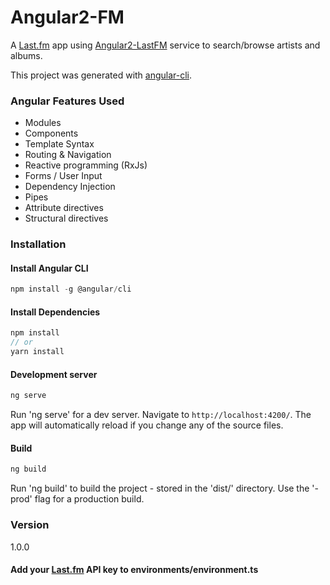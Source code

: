 # Angular2-FM

A [Last.fm](http://www.last.fm/) app using [Angular2-LastFM](https://github.com/allanwang0201/lastfm) service to search/browse artists and albums.


This project was generated with [angular-cli](https://cli.angular.io/).

### Angular Features Used
  - Modules
  - Components
  - Template Syntax
  - Routing &amp; Navigation
  - Reactive programming (RxJs)
  - Forms / User Input
  - Dependency Injection
  - Pipes
  - Attribute directives
  - Structural directives

### Installation
#### Install Angular CLI
```javascript
npm install -g @angular/cli
```
#### Install Dependencies
```javascript
npm install
// or
yarn install
```

#### Development server
```javascript
ng serve
```
Run 'ng serve' for a dev server. Navigate to `http://localhost:4200/`. The app will automatically reload if you change any of the source files.

#### Build
```javascript
ng build
```
Run 'ng build' to build the project - stored in the 'dist/' directory. Use the '-prod' flag for a production build.

### Version
1.0.0

#### Add your [Last.fm](http://www.last.fm/api/account/create) API key to environments/environment.ts

